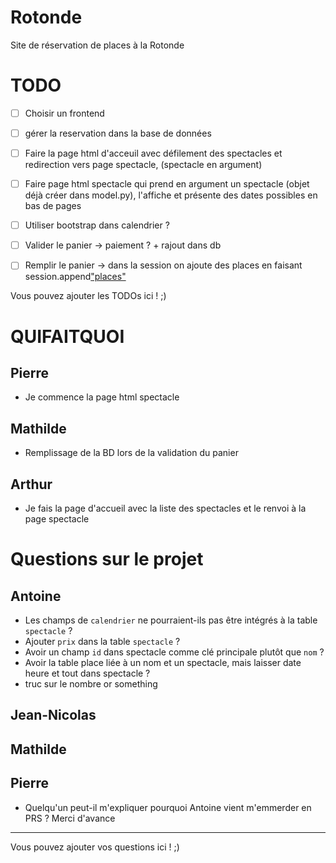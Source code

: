 # Rotonde

Site de réservation de places à la Rotonde

# TODO


- [ ] Choisir un frontend
- [ ] gérer la reservation dans la base de données
- [ ] Faire la page html d'acceuil avec défilement des spectacles et redirection vers page spectacle, (spectacle en argument)
- [ ] Faire page html spectacle qui prend en argument un spectacle (objet déjà créer dans model.py), l'affiche et présente des dates possibles en bas de pages
- [ ] Utiliser bootstrap dans calendrier ?
- [ ] Valider le panier -> paiement ? + rajout dans db
- [ ] Remplir le panier -> dans la session on ajoute des places en faisant session.append["places"](place)




Vous pouvez ajouter les TODOs ici ! ;)

# QUIFAITQUOI
## Pierre
 - Je commence la page html spectacle
 
## Mathilde
 - Remplissage de la BD lors de la validation du panier

## Arthur
- Je fais la page d'accueil avec la liste des spectacles et le renvoi à la page spectacle



# Questions sur le projet

## Antoine

- Les champs de `calendrier` ne pourraient-ils pas être intégrés à la table `spectacle` ?
- Ajouter `prix` dans la table `spectacle` ?
- Avoir un champ `id` dans spectacle comme clé principale plutôt que `nom` ?
- Avoir la table place liée à un nom et un spectacle, mais laisser date heure et tout dans spectacle ?
- truc sur le nombre or something

## Jean-Nicolas

## Mathilde

## Pierre

- Quelqu'un peut-il m'expliquer pourquoi Antoine vient m'emmerder en PRS ? Merci d'avance

---

Vous pouvez ajouter vos questions ici ! ;)
